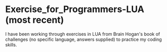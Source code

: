# Exercise_for_Programmers-LUA (most recent)
I have been working through exercises in LUA from Brain Hogan's book of challenges (no specific language, answers supplied) to practice my coding skills.
